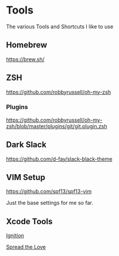 # Tools
The various Tools and Shortcuts I like to use


## Homebrew
https://brew.sh/



## ZSH
https://github.com/robbyrussell/oh-my-zsh



### Plugins
https://github.com/robbyrussell/oh-my-zsh/blob/master/plugins/git/git.plugin.zsh



## Dark Slack
https://github.com/d-fay/slack-black-theme



## VIM Setup
https://github.com/spf13/spf13-vim

Just the base settings for me so far.



## Xcode Tools
[Ignition](https://github.com/plflanagan/Ignition)

[Spread the Love](https://github.com/plflanagan/SpreadTheLove)
